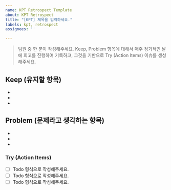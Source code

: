 ```yaml
---
name: KPT Retrospect Template
about: KPT Retrospect
title: "[KPT] 제목을 입력하세요."
labels: kpt, retrospect
assignees: ''

---
```


>팀원 중 한 분이 작성해주세요.
Keep, Problem 항목에 대해서 매주 정기적인 날에 회고를 진행하여 기록하고, 그것을 기반으로 Try (Action Items) 이슈를 생성해주세요.

## Keep (유지할 항목)
 - 
 -
 -

## Problem (문제라고 생각하는 항목)
 -
 -
 -

### Try (Action Items)
 - [ ] Todo 형식으로 작성해주세요.
 - [ ] Todo 형식으로 작성해주세요.
 - [ ] Todo 형식으로 작성해주세요.
